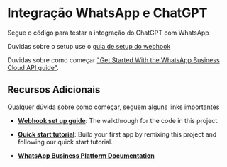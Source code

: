 # Integração WhatsApp e ChatGPT

Segue o código para testar a integração do ChatGPT com WhatsApp

Duvidas sobre o setup use o [guia de setup do webhook](https://developers.facebook.com/docs/whatsapp/cloud-api/guides/set-up-webhooks)

Duvidas sobre como começar ["Get Started With the WhatsApp Business Cloud API guide"](https://developers.facebook.com/docs/whatsapp/getting-started/signing-up/).

## Recursos Adicionais

Qualquer dúvida sobre como começar, seguem alguns links importantes

- [**Webhook set up guide**](https://developers.facebook.com/docs/whatsapp/getting-started/signing-up/#configure-webhooks): The walkthrough for the code in this project.

- [**Quick start tutorial**](https://developers.facebook.com/docs/whatsapp/getting-started/signing-up/): Build your first app by remixing this project and following our quick start tutorial.

- [**WhatsApp Business Platform Documentation**](https://developers.facebook.com/docs/whatsapp/)
